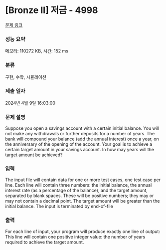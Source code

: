 # [Bronze II] 저금 - 4998 

[문제 링크](https://www.acmicpc.net/problem/4998) 

### 성능 요약

메모리: 110272 KB, 시간: 152 ms

### 분류

구현, 수학, 시뮬레이션

### 제출 일자

2024년 4월 9일 16:03:00

### 문제 설명

<p>Suppose you open a savings account with a certain initial balance. You will not make any withdrawals or further deposits for a number of years. The bank will compound your balance (add the annual interest) once a year, on the anniversary of the opening of the account. Your goal is to achieve a certain target amount in your savings account. In how may years will the target amount be achieved? </p>

### 입력 

 <p>The input file will contain data for one or more test cases, one test case per line. Each line will contain three numbers: the initial balance, the annual interest rate (as a percentage of the balance), and the target amount, separated by blank spaces. These will be positive numbers; they may or may not contain a decimal point. The target amount will be greater than the initial balance. The input is terminated by end-of-file</p>

### 출력 

 <p>For each line of input, your program will produce exactly one line of output: This line will contain one positive integer value: the number of years required to achieve the target amount.</p>

